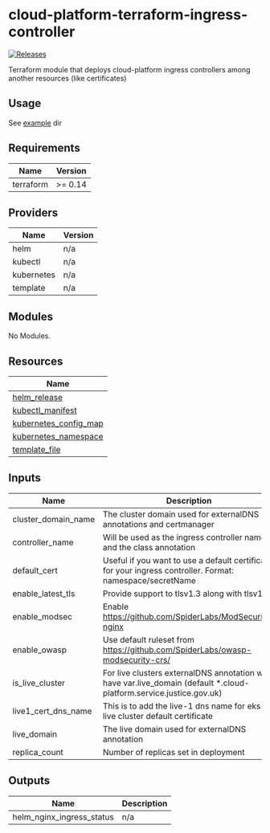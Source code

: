 # cloud-platform-terraform-ingress-controller

[![Releases](https://img.shields.io/github/release/ministryofjustice/cloud-platform-terraform-ingress-controller/all.svg?style=flat-square)](https://github.com/ministryofjustice/cloud-platform-terraform-ingress-controller/releases)

Terraform module that deploys cloud-platform ingress controllers among another resources (like certificates)

## Usage

See [example](example/) dir

<!--- BEGIN_TF_DOCS --->
## Requirements

| Name | Version |
|------|---------|
| terraform | >= 0.14 |

## Providers

| Name | Version |
|------|---------|
| helm | n/a |
| kubectl | n/a |
| kubernetes | n/a |
| template | n/a |

## Modules

No Modules.

## Resources

| Name |
|------|
| [helm_release](https://registry.terraform.io/providers/hashicorp/helm/latest/docs/resources/release) |
| [kubectl_manifest](https://registry.terraform.io/providers/gavinbunney/kubectl/latest/docs/resources/manifest) |
| [kubernetes_config_map](https://registry.terraform.io/providers/hashicorp/kubernetes/latest/docs/resources/config_map) |
| [kubernetes_namespace](https://registry.terraform.io/providers/hashicorp/kubernetes/latest/docs/resources/namespace) |
| [template_file](https://registry.terraform.io/providers/hashicorp/template/latest/docs/data-sources/file) |

## Inputs

| Name | Description | Type | Default | Required |
|------|-------------|------|---------|:--------:|
| cluster\_domain\_name | The cluster domain used for externalDNS annotations and certmanager | `any` | n/a | yes |
| controller\_name | Will be used as the ingress controller name and the class annotation | `string` | n/a | yes |
| default\_cert | Useful if you want to use a default certificate for your ingress controller. Format: namespace/secretName | `string` | `"ingress-controllers/default-certificate"` | no |
| enable\_latest\_tls | Provide support to tlsv1.3 along with tlsv1.2 | `bool` | `false` | no |
| enable\_modsec | Enable https://github.com/SpiderLabs/ModSecurity-nginx | `bool` | `false` | no |
| enable\_owasp | Use default ruleset from https://github.com/SpiderLabs/owasp-modsecurity-crs/ | `bool` | `false` | no |
| is\_live\_cluster | For live clusters externalDNS annotation will have var.live\_domain (default *.cloud-platform.service.justice.gov.uk) | `bool` | `false` | no |
| live1\_cert\_dns\_name | This is to add the live-1 dns name for eks-live cluster default certificate | `string` | `""` | no |
| live\_domain | The live domain used for externalDNS annotation | `string` | `"cloud-platform.service.justice.gov.uk"` | no |
| replica\_count | Number of replicas set in deployment | `string` | n/a | yes |

## Outputs

| Name | Description |
|------|-------------|
| helm\_nginx\_ingress\_status | n/a |

<!--- END_TF_DOCS --->
